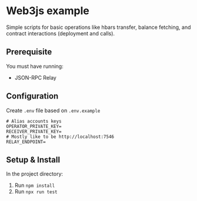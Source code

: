 # Web3js example

Simple scripts for basic operations like hbars transfer, balance fetching, and contract interactions (deployment and calls).

## Prerequisite
You must have running:
- JSON-RPC Relay

## Configuration

Create `.env` file based on `.env.example`
```
# Alias accounts keys
OPERATOR_PRIVATE_KEY=
RECEIVER_PRIVATE_KEY=
# Mostly like to be http://localhost:7546
RELAY_ENDPOINT=
```

## Setup & Install

In the project directory:

1. Run `npm install`
2. Run `npx run test`